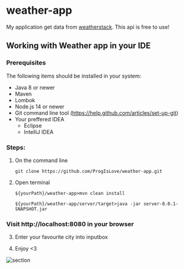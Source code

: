 # weather-app
  
  My application get data from [weatherstack](weatherstack.com). This api is free to use!

## Working with Weather app in your IDE

### Prerequisites
The following items should be installed in your system:
* Java 8 or newer
* Maven
* Lombok
* Node.js 14 or newer
* Git command line tool (https://help.github.com/articles/set-up-git)
* Your preffered IDEA
  * Eclipse
  * IntelliJ IDEA
  
### Steps:

1) On the command line
    ```
    git clone https://github.com/ProgIsLove/weather-app.git
    ```
2) Open terminal
    ```
    ${yourPath}/weather-app>mvn clean install
    
    ${yourPath}/weather-app/server/target>java -jar server-0.0.1-SNAPSHOT.jar
    
    ```
###  Visit http://localhost:8080 in your browser

 3) Enter your favourite city into inputbox
 
 4) Enjoy <3

<img alt="section" src="https://imgur.com/9n22Qtg.png">

